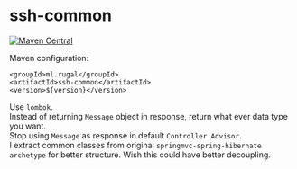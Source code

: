 ssh-common
==========
[![Maven Central](https://maven-badges.herokuapp.com/maven-central/ml.rugal/ssh-common/badge.svg?style=plastic)](https://maven-badges.herokuapp.com/maven-central/ml.rugal/ssh-common)


Maven configuration:  

    <groupId>ml.rugal</groupId>
    <artifactId>ssh-common</artifactId>
    <version>${version}</version>


Use `lombok`.   
Instead of returning `Message` object in response, return what ever data type you want.   
Stop using `Message` as response in default `Controller Advisor`.      
I extract common classes from original `springmvc-spring-hibernate archetype` for better structure.   Wish this could have better decoupling.   

